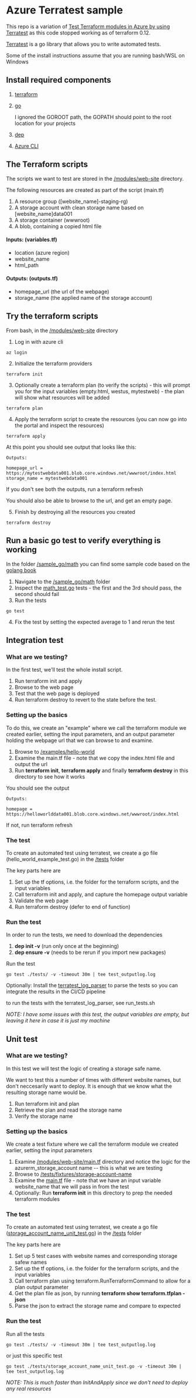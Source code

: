 # Azure Terratest sample

This repo is a variation of [Test Terraform modules in Azure by using Terratest](https://docs.microsoft.com/en-us/azure/terraform/terratest-in-terraform-modules) as this code stopped working as of terraform 0.12.

[Terratest](https://github.com/gruntwork-io/terratest) is a go library that allows you to write automated tests.

Some of the install instructions assume that you are running bash/WSL on Windows 

## Install required components

1. [terraform](
https://techcommunity.microsoft.com/t5/Azure-Developer-Community-Blog/Configuring-Terraform-on-Windows-10-Linux-Sub-System/ba-p/393845)
2. [go](https://sal.as/post/install-golan-on-wsl/)
    
    I ignored the GOROOT path, the GOPATH should point to the root location for your projects
3. [dep](https://github.com/golang/dep)
4. [Azure CLI](https://docs.microsoft.com/en-us/cli/azure/install-azure-cli-apt?view=azure-cli-latest)

## The Terraform scripts
The scripts we want to test are stored in the [/modules/web-site](/modules/web-site) directory.  

The following resources are created as part of the script (main.tf)

1. A resource group ([website_name]-staging-rg)
2. A storage account with clean storage name based on [website_name]data001 
3. A storage container (wwwroot)
4. A blob, containing a copied html file

#### Inputs: (variables.tf) 
- location (azure region)
- website_name
- html_path
     
#### Outputs: (outputs.tf)
- homepage_url (the url of the webpage)
- storage_name (the applied name of the storage account)

## Try the terraform scripts

From bash, in the [/modules/web-site](/modules/web-site) directory

1. Log in with azure cli
~~~
az login
~~~
2. Initialize the terraform providers
~~~
terraform init
~~~
3. Optionally create a terraform plan (to verify the scripts) - this will prompt you for the input variables (empty.html, westus, mytestweb) - the plan will show what resources will be added
~~~
terraform plan
~~~
4. Apply the terraform script to create the resources (you can now go into the portal and inspect the resources)
~~~
terraform apply
~~~

At this point you should see output that looks like this:
~~~
Outputs:

homepage_url = https://mytestwebdata001.blob.core.windows.net/wwwroot/index.html
storage_name = mytestwebdata001
~~~

If you don't see both the outputs, run a terraform refresh

You should also be able to browse to the url, and get an empty page.

5. Finish by destroying all the resources you created
~~~
terraform destroy
~~~

## Run a basic go test to verify everything is working
In the folder [/sample_go/math](/sample_go/math) you can find some sample code based on the [golang book](https://www.golang-book.com/books/intro)

1. Navigate to the [/sample_go/math](/sample_go/math) folder
2. Inspect the [math_test.go](/sample_go/math/math_test.go) tests - the first and the 3rd should pass, the second should fail
3. Run the tests
~~~ 
go test
~~~
4. Fix the test by setting the expected average to 1 and rerun the test

## Integration test

### What are we testing?
In the first test, we'll test the whole install script.
1. Run terraform init and apply
2. Browse to the web page
3. Test that the web page is deployed
4. Run terraform destroy to revert to the state before the test.

### Setting up the basics
To do this, we create an "example" where we call the terraform module we created earlier, setting the input parameters, and an output parameter holding the webpage url that we can browse to and examine.

1. Browse to [/examples/hello-world](/examples/hello-world)
2. Examine the main.tf file - note that we copy the index.html file and output the url
3. Run **terraform init**, **terraform apply** and finally **terraform destroy** in this directory to see how it works

You should see the output
~~~
Outputs:

homepage = https://helloworlddata001.blob.core.windows.net/wwwroot/index.html
~~~
If not, run terraform refresh

### The test
To create an automated test using terratest, we create a go file (hello_world_example_test.go) in the [/tests](/tests) folder

The key parts here are

1. Set up the tf options, i.e. the folder for the terraform scripts, and the input variables
2. Call terraform init and apply, and capture the homepage output variable
3. Validate the web page
4. Run terraform destroy (defer to end of function)

### Run the test

In order to run the tests, we need to download the dependencies

1. **dep init -v** (run only once at the beginning)
2. **dep ensure -v** (needs to be rerun if you import new packages)

Run the test
~~~
go test ./tests/ -v -timeout 30m | tee test_outputlog.log
~~~

Optionally: Install the [terratest_log_parser](https://github.com/gruntwork-io/terratest#installing-the-utility-binaries) to parse the tests so you can integrate the results in the CI/CD pipeline

to run the tests with the terratest_log_parser, see run_tests.sh

*NOTE: I have some issues with this test, the output variables are empty, but leaving it here in case it is just my machine*

## Unit test

### What are we testing?
In this test we will test the logic of creating a storage safe name.  

We want to test this a number of times with different website names, but don't neccesarily want to deploy.  It is enough that we know what the resulting storage name would be.

1. Run terraform init and plan
2. Retrieve the plan and read the storage name
3. Verify the storage name

### Setting up the basics
We create a test fixture where we call the terraform module we created earlier, setting the input parameters

1. Examine [/modules/web-site/main.tf](/modules/web-site/main.tf) directory and notice the logic for the azurerm_storage_account name -- this is what we are testing
2. Browse to [/tests/fixtures/storage-account-name](/tests/fixtures/storage-account-name)
3. Examine the [main.tf](/tests/fixtures/storage-account-name/main.tf) file - note that we have an input variable website_name that we will pass in from the test
4. Optionally: Run **terraform init** in this directory to prep the needed terraform modules

### The test
To create an automated test using terratest, we create a go file ([storage_account_name_unit_test.go](/tests/storage_account_name_unit_test.go)) in the [/tests](/tests) folder

The key parts here are

1. Set up 5 test cases with website names and corresponding storage safew names 
2. Set up the tf options, i.e. the folder for the terraform scripts, and the input variables
3. Call terraform plan using terraform.RunTerraformCommand to allow for a plan output parameter
4. Get the plan file as json, by running **terraform show terraform.tfplan -json**
5. Parse the json to extract the storage name and compare to expected

### Run the test

Run all the tests
~~~
go test ./tests/ -v -timeout 30m | tee test_outputlog.log
~~~
or just this specific test
~~~
go test ./tests/storage_account_name_unit_test.go -v -timeout 30m | tee test_outputlog.log
~~~

*NOTE: This is much faster than InitAndApply since we don't need to deploy any real resources*

